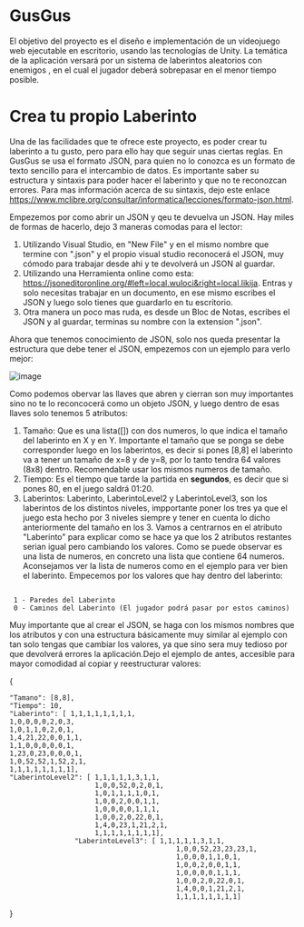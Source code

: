 # GusGus
 El objetivo del proyecto es el diseño e implementación de un videojuego web ejecutable en escritorio, usando las tecnologías de Unity. La temática de la aplicación versará por un sistema de laberintos aleatorios con enemigos , en el cual el jugador deberá sobrepasar en el menor tiempo posible. 
 
 # Crea tu propio Laberinto
 
 Una de las facilidades que te ofrece este proyecto, es poder crear tu laberinto a tu gusto, pero para ello hay que seguir unas ciertas reglas. En GusGus se usa el formato JSON, para quien no lo conozca es un formato de texto sencillo para el intercambio de datos. Es importante saber su estructura y sintaxis para poder hacer el laberinto y que no te reconozcan errores. Para mas información acerca de su sintaxis, dejo este enlace https://www.mclibre.org/consultar/informatica/lecciones/formato-json.html.
 
Empezemos por como abrir un JSON y qeu te devuelva un JSON. Hay miles de formas de hacerlo, dejo 3 maneras comodas para el lector:
1. Utilizando Visual Studio, en "New File" y en el mismo nombre que termine con ".json" y el propio visual studio reconocerá el JSON, muy cómodo para trabajar desde ahi y te devolverá un JSON al guardar.
2. Utilizando una Herramienta online como esta: https://jsoneditoronline.org/#left=local.wuloci&right=local.likija. Entras y solo necesitas trabajar en un documento, en ese mismo escribes el JSON y luego solo tienes que guardarlo en tu escritorio.
3. Otra manera un poco mas ruda, es desde un Bloc de Notas, escribes el JSON y al guardar, terminas su nombre con la extension ".json".

Ahora que tenemos conocimiento de JSON, solo nos queda presentar la estructura que debe tener el JSON, empezemos con un ejemplo para verlo mejor:



![image](https://github.com/TFG-Framigdom/GusGus/assets/80247805/9c832e3e-44ac-494b-aaaa-de87f7e6458a)


Como podemos obervar las llaves que abren y cierran son muy importantes sino no te lo reconcocerá como un objeto JSON, y luego dentro de esas llaves solo tenemos 5 atributos:
1. Tamaño: Que es una lista([]) con dos numeros, lo que indica el tamaño del laberinto en X y en Y. Importante el tamaño que se ponga se debe corresponder luego en los laberintos, es decir si pones [8,8] el laberinto va a tener un tamaño de x=8 y de y=8, por lo tanto tendra 64 valores (8x8) dentro. Recomendable usar los mismos numeros de tamaño.
2. Tiempo: Es el tiempo que tarde la partida en **segundos**, es decir que si pones 80, en el juego saldrá 01:20.
3. Laberintos: Laberinto, LaberintoLevel2 y LaberintoLevel3, son los laberintos de los distintos niveles, impportante poner los tres ya que el juego esta hecho por 3 niveles siempre y tener en cuenta lo dicho anteriormente del tamaño en los 3. Vamos a centrarnos en el atributo "Laberinto" para explicar como se hace ya que los 2 atributos restantes serian igual pero cambiando los valores. Como se puede observar es una lista de numeros, en concreto una lista que contiene 64 numeros. Aconsejamos ver la lista de numeros como en el ejemplo para ver bien el laberinto. Empecemos por los valores que hay dentro del laberinto:
```

 1 - Paredes del Laberinto
 0 - Caminos del Laberinto (El jugador podrá pasar por estos caminos)

```




Muy importante que al crear el JSON, se haga con los mismos nombres que los atributos y con una estructura básicamente muy similar al ejemplo con tan solo tengas que cambiar los valores, ya que sino sera muy tedioso por que devolverá errores la aplicación.Dejo el ejemplo de antes, accesible para mayor comodidad al copiar y reestructurar valores:

{

    "Tamano": [8,8],
    "Tiempo": 10,
    "Laberinto": [ 1,1,1,1,1,1,1,1,
    1,0,0,0,0,2,0,3,
    1,0,1,1,0,2,0,1,
    1,4,21,22,0,0,1,1,
    1,1,0,0,0,0,0,1,
    1,23,0,23,0,0,0,1,
    1,0,52,52,1,52,2,1,
    1,1,1,1,1,1,1,1],
    "LaberintoLevel2": [ 1,1,1,1,1,3,1,1,
                         1,0,0,52,0,2,0,1,
                         1,0,1,1,1,1,0,1,
                         1,0,0,2,0,0,1,1,
                         1,0,0,0,0,1,1,1,
                         1,0,0,2,0,22,0,1,
                         1,4,0,23,1,21,2,1,
                         1,1,1,1,1,1,1,1],
                    "LaberintoLevel3": [ 1,1,1,1,1,3,1,1,
                                             1,0,0,52,23,23,23,1,
                                             1,0,0,0,1,1,0,1,
                                             1,0,0,2,0,0,1,1,
                                             1,0,0,0,0,1,1,1,
                                             1,0,0,2,0,22,0,1,
                                             1,4,0,0,1,21,2,1,
                                             1,1,1,1,1,1,1,1]
                                             

}
